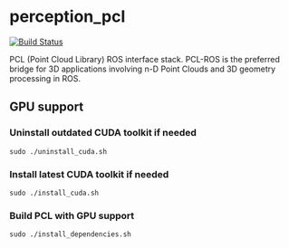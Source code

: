 # perception_pcl

[![Build Status](https://travis-ci.org/ros-perception/perception_pcl.svg?branch=melodic-devel)](https://travis-ci.org/ros-perception/perception_pcl)

PCL (Point Cloud Library) ROS interface stack. PCL-ROS is the preferred
bridge for 3D applications involving n-D Point Clouds and 3D geometry
processing in ROS.

## GPU support

### Uninstall outdated CUDA toolkit if needed
    sudo ./uninstall_cuda.sh

### Install latest CUDA toolkit if needed
    sudo ./install_cuda.sh

### Build PCL with GPU support
    sudo ./install_dependencies.sh